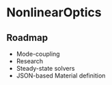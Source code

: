 # NonlinearOptics

## Roadmap
 * Mode-coupling
 * Research
 * Steady-state solvers
 * JSON-based Material definition
